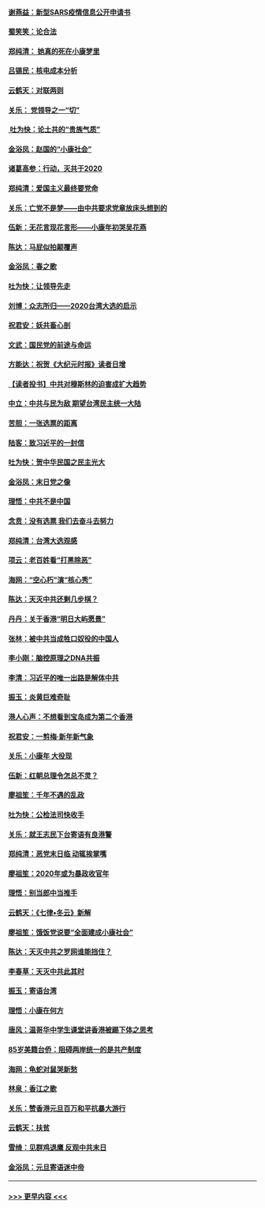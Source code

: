 #### [谢燕益：新型SARS疫情信息公开申请书](../pages/nsc993/n11808840.md?t=01211844) 
#### [蜀笑笑：论合法](../pages/nsc993/n11808064.md?t=01211844) 
#### [郑纯清： 她真的死在小康梦里](../pages/nsc993/n11806623.md?t=01211844) 
#### [吕锡民：核电成本分析](../pages/nsc993/n11806284.md?t=01211844) 
#### [云鹤天：对联两则](../pages/nsc993/n11805957.md?t=01211844) 
#### [关乐： 党领导之一“切”](../pages/nsc993/n11804505.md?t=01211844) 
#### [ 吐为快：论土共的“贵族气质”](../pages/nsc993/n11804490.md?t=01211844) 
#### [金浴凤：赵国的“小康社会”](../pages/nsc993/n11804452.md?t=01211844) 
#### [诸葛高参：行动，灭共于2020](../pages/nsc993/n11804120.md?t=01211844) 
#### [郑纯清：爱国主义最终要党命](../pages/nsc993/n11802197.md?t=01211844) 
#### [关乐：亡党不是梦——由中共要求党章放床头想到的](../pages/nsc993/n11802156.md?t=01211844) 
#### [伍新：无花言现花言形——小康年初哭吴花燕](../pages/nsc993/n11800044.md?t=01211844) 
#### [陈达：马屁似拍颠覆声](../pages/nsc993/n11800010.md?t=01211844) 
#### [金浴凤：春之歌](../pages/nsc993/n11797687.md?t=01211844) 
#### [吐为快：让领导先走](../pages/nsc993/n11797512.md?t=01211844) 
#### [刘博：众志所归——2020台湾大选的启示](../pages/nsc993/n11796878.md?t=01211844) 
#### [祝君安：妖共畜心剖](../pages/nsc993/n11794273.md?t=01211844) 
#### [文武：国民党的前途与命运](../pages/nsc993/n11794198.md?t=01211844) 
#### [方能达：祝贺《大纪元时报》读者日增](../pages/nsc993/n11793807.md?t=01211844) 
#### [【读者投书】中共对穆斯林的迫害成扩大趋势](../pages/nsc993/n11791371.md?t=01211844) 
#### [中立：中共与民为敌 期望台湾民主统一大陆](../pages/nsc993/n11790392.md?t=01211844) 
#### [苦胆：一张选票的距离](../pages/nsc993/n11788914.md?t=01211844) 
#### [陆客：致习近平的一封信](../pages/nsc993/n11788867.md?t=01211844) 
#### [吐为快：贺中华民国之民主光大](../pages/nsc993/n11788618.md?t=01211844) 
#### [金浴凤：末日党之像](../pages/nsc993/n11787475.md?t=01211844) 
#### [理悟：中共不是中国](../pages/nsc993/n11787463.md?t=01211844) 
#### [念贲：没有选票  我们去奋斗去努力](../pages/nsc993/n11787398.md?t=01211844) 
#### [郑纯清：台湾大选观感](../pages/nsc993/n11786210.md?t=01211844) 
#### [项云：老百姓看“打黑除恶”](../pages/nsc993/n11785398.md?t=01211844) 
#### [海网：“空心朽”演“核心秀”](../pages/nsc993/n11783874.md?t=01211844) 
#### [陈达：天灭中共还剩几步棋？](../pages/nsc993/n11783719.md?t=01211844) 
#### [丹丹：关于香港“明日大屿愿景”](../pages/nsc993/n11783273.md?t=01211844) 
#### [张林：被中共当成牲口奴役的中国人](../pages/nsc993/n11782397.md?t=01211844) 
#### [李小刚：脑控原理之DNA共振](../pages/nsc993/n11780962.md?t=01211844) 
#### [李清：习近平的唯一出路是解体中共](../pages/nsc993/n11780866.md?t=01211844) 
#### [振玉：炎黄巨难奇耻](../pages/nsc993/n11779632.md?t=01211844) 
#### [港人心声：不想看到宝岛成为第二个香港](../pages/nsc993/n11778817.md?t=01211844) 
#### [祝君安：一剪梅‧新年新气象](../pages/nsc993/n11776340.md?t=01211844) 
#### [关乐：小康年 大役现](../pages/nsc993/n11774213.md?t=01211844) 
#### [伍新：红朝总理令怎总不灵？](../pages/nsc993/n11770813.md?t=01211844) 
#### [廖祖笙：千年不遇的乱政](../pages/nsc993/n11770373.md?t=01211844) 
#### [吐为快：公检法司快收手](../pages/nsc993/n11770359.md?t=01211844) 
#### [关乐：就王志民下台寄语有良港警](../pages/nsc993/n11769903.md?t=01211844) 
#### [郑纯清：恶党末日临 动辄挨掌嘴](../pages/nsc993/n11769356.md?t=01211844) 
#### [廖祖笙：2020年或为暴政收官年](../pages/nsc993/n11768216.md?t=01211844) 
#### [理悟：别当郎中当推手](../pages/nsc993/n11768243.md?t=01211844) 
#### [云鹤天：《七律▪冬云》新解](../pages/nsc993/n11768204.md?t=01211844) 
#### [廖祖笙：饿饭党说要“全面建成小康社会”](../pages/nsc993/n11767482.md?t=01211844) 
#### [陈达：天灭中共之罗网谁能挡住？](../pages/nsc993/n11767465.md?t=01211844) 
#### [李春草：天灭中共此其时](../pages/nsc993/n11767452.md?t=01211844) 
#### [振玉：寄语台湾](../pages/nsc993/n11767432.md?t=01211844) 
#### [理悟：小康在何方](../pages/nsc993/n11767394.md?t=01211844) 
#### [唐风：温哥华中学生课堂讲香港被踢下体之思考](../pages/nsc993/n11766848.md?t=01211844) 
#### [85岁美籍台侨：阻碍两岸统一的是共产制度](../pages/nsc993/n11765043.md?t=01211844) 
#### [海网：龟蛇对鼠哭新愁](../pages/nsc993/n11764895.md?t=01211844) 
#### [林泉：香江之歌](../pages/nsc993/n11764415.md?t=01211844) 
#### [关乐：赞香港元旦百万和平抗暴大游行](../pages/nsc993/n11764382.md?t=01211844) 
#### [云鹤天：扶贫](../pages/nsc993/n11764245.md?t=01211844) 
#### [雪绮：见群鸡退鹰  反观中共末日](../pages/nsc993/n11762112.md?t=01211844) 
#### [金浴凤：元旦寄语迷中帝](../pages/nsc993/n11761788.md?t=01211844) 

----
#### [ >>> 更早内容 <<< ](../indexes/nsc993-earlier.md)
